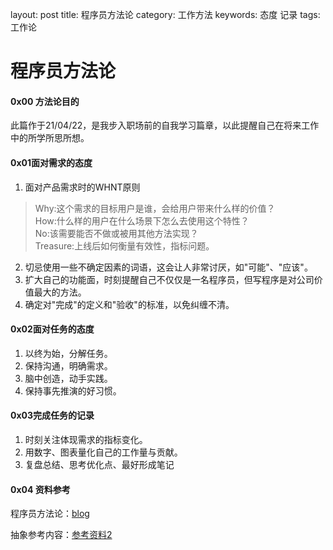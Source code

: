 layout: post
title: 程序员方法论
category: 工作方法
keywords: 态度 记录
tags: 工作论

# 程序员方法论

#### 0x00 方法论目的
此篇作于21/04/22，是我步入职场前的自我学习篇章，以此提醒自己在将来工作中的所学所思所想。

#### 0x01面对需求的态度

1. 面对产品需求时的WHNT原则
> Why:这个需求的目标用户是谁，会给用户带来什么样的价值？  
How:什么样的用户在什么场景下怎么去使用这个特性？  
No:该需要能否不做或被用其他方法实现？  
Treasure:上线后如何衡量有效性，指标问题。

2. 切忌使用一些不确定因素的词语，这会让人非常讨厌，如"可能"、"应该"。  
3. 扩大自己的功能面，时刻提醒自己不仅仅是一名程序员，但写程序是对公司价值最大的方法。
4. 确定对"完成"的定义和"验收"的标准，以免纠缠不清。

#### 0x02面对任务的态度
1. 以终为始，分解任务。
2. 保持沟通，明确需求。
3. 脑中创造，动手实践。
4. 保持事先推演的好习惯。

#### 0x03完成任务的记录
1. 时刻关注体现需求的指标变化。
2. 用数字、图表量化自己的工作量与贡献。
3. 复盘总结、思考优化点、最好形成笔记

#### 0x04 资料参考
程序员方法论：[blog](http://wangyufeng.org/2019/01/29/post-20181109/)  

抽象参考内容：[参考资料2](https://note.youdao.com/)